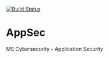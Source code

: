 [![Build Status](https://travis-ci.org/achitnis007/AppSec.svg?branch=master)](https://travis-ci.org/achitnis007/AppSec)

# AppSec
MS Cybersecurity - Application Security
